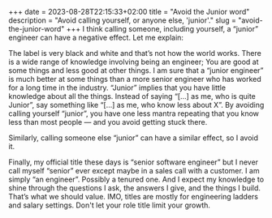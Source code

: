 +++ 
date = 2023-08-28T22:15:33+02:00
title = "Avoid the Junior word"
description = "Avoid calling yourself, or anyone else, 'junior'."
slug = "avoid-the-junior-word"
+++
I think calling someone, including yourself, a “junior” engineer can have a
negative effect. Let me explain:

The label is very black and white and that’s not how the world works. There is
a wide range of knowledge involving being an engineer; You are good at some
things and less good at other things. I am sure that a “junior engineer” is
much better at some things than a more senior engineer who has worked for a
long time in the industry. “Junior” implies that you have little knowledge
about all the things. Instead of saying “[…] as me, who is quite Junior”, say
something like “[…] as me, who know less about X”. By avoiding calling yourself
“junior”, you have one less mantra repeating that you know less than most
people — and you avoid getting stuck there.

Similarly, calling someone else “junior” can have a similar effect, so I avoid it.

Finally, my official title these days is “senior software engineer” but I never
call myself “senior” ever except maybe in a sales call with a customer. I am
simply “an engineer”. Possibly a tenured one. And I expect my knowledge to
shine through the questions I ask, the answers I give, and the things I build.
That’s what we should value. IMO, titles are mostly for engineering ladders and
salary settings. Don't let your role title limit your growth.
